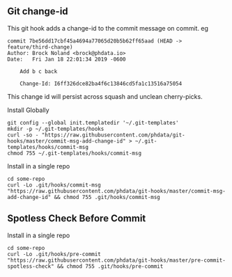 ## Git change-id

This git hook adds a change-id to the commit message on commit. eg

```
commit 7be56dd17cbf45a4694a77065d20b5b62ff65aad (HEAD -> feature/third-change)
Author: Brock Noland <brock@phdata.io>
Date:   Fri Jan 18 22:01:34 2019 -0600

    Add b c back
    
    Change-Id: I6ff326dce82ba4f6c13846cd5fa1c13516a75054
````

This change id will persist across squash and unclean cherry-picks.

Install Globally

```
git config --global init.templatedir '~/.git-templates'
mkdir -p ~/.git-templates/hooks
curl -so - "https://raw.githubusercontent.com/phdata/git-hooks/master/commit-msg-add-change-id" > ~/.git-templates/hooks/commit-msg
chmod 755 ~/.git-templates/hooks/commit-msg
```
Install in a single repo
```
cd some-repo
curl -Lo .git/hooks/commit-msg "https://raw.githubusercontent.com/phdata/git-hooks/master/commit-msg-add-change-id" && chmod 755 .git/hooks/commit-msg
```

## Spotless Check Before Commit

Install in a single repo
```
cd some-repo
curl -Lo .git/hooks/pre-commit "https://raw.githubusercontent.com/phdata/git-hooks/master/pre-commit-spotless-check" && chmod 755 .git/hooks/pre-commit
```
